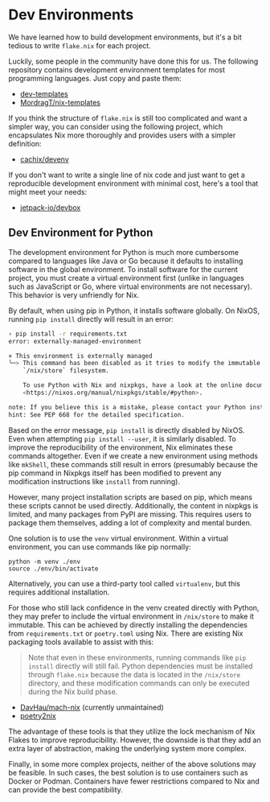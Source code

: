 # Dev Environments

We have learned how to build development environments, but it's a bit tedious to write `flake.nix` for each project.

Luckily, some people in the community have done this for us. The following repository contains development environment templates for most programming languages. Just copy and paste them:

- [dev-templates](https://github.com/the-nix-way/dev-templates)
- [MordragT/nix-templates](https://github.com/MordragT/nix-templates)

If you think the structure of `flake.nix` is still too complicated and want a simpler way, 
you can consider using the following project,
which encapsulates Nix more thoroughly and provides users with a simpler definition:

- [cachix/devenv](https://github.com/cachix/devenv)


If you don't want to write a single line of nix code and just want to get a reproducible development environment with minimal cost, 
here's a tool that might meet your needs:

- [jetpack-io/devbox](https://github.com/jetpack-io/devbox)

## Dev Environment for Python

The development environment for Python is much more cumbersome compared to languages like Java or Go because it defaults to installing software in the global environment. 
To install software for the current project, you must create a virtual environment first (unlike in languages such as JavaScript or Go,
where virtual environments are not necessary). This behavior is very unfriendly for Nix.

By default, when using pip in Python, it installs software globally. On NixOS, running `pip install` directly will result in an error:

```bash
› pip install -r requirements.txt
error: externally-managed-environment

× This environment is externally managed
╰─> This command has been disabled as it tries to modify the immutable
    `/nix/store` filesystem.

    To use Python with Nix and nixpkgs, have a look at the online documentation:
    <https://nixos.org/manual/nixpkgs/stable/#python>.

note: If you believe this is a mistake, please contact your Python installation or OS distribution provider. You can override this, at the risk of breaking your Python installation or OS, by passing --break-system-packages.
hint: See PEP 668 for the detailed specification.
```

Based on the error message, `pip install` is directly disabled by NixOS. Even when attempting `pip install --user`, it is similarly disabled. 
To improve the reproducibility of the environment, Nix eliminates these commands altogether. 
Even if we create a new environment using methods like `mkShell`, 
these commands still result in errors (presumably because the pip command in Nixpkgs itself has 
been modified to prevent any modification instructions like `install` from running).

However, many project installation scripts are based on pip, which means these scripts cannot be used directly.
Additionally, the content in nixpkgs is limited, and many packages from PyPI are missing.
This requires users to package them themselves, adding a lot of complexity and mental burden.

One solution is to use the `venv` virtual environment. Within a virtual environment, you can use commands like pip normally:

```shell
python -m venv ./env
source ./env/bin/activate
```

Alternatively, you can use a third-party tool called `virtualenv`, but this requires additional installation.

For those who still lack confidence in the venv created directly with Python, they may prefer to include the virtual environment in `/nix/store` to make it immutable.
This can be achieved by directly installing the dependencies from `requirements.txt` or `poetry.toml` using Nix.
There are existing Nix packaging tools available to assist with this:

> Note that even in these environments, running commands like `pip install` directly will still fail.
Python dependencies must be installed through `flake.nix` because the data is located in the `/nix/store` directory,
and these modification commands can only be executed during the Nix build phase.

- [DavHau/mach-nix](https://github.com/DavHau/mach-nix) (currently unmaintained)
- [poetry2nix](https://github.com/nix-community/poetry2nix)

The advantage of these tools is that they utilize the lock mechanism of Nix Flakes to improve reproducibility.
However, the downside is that they add an extra layer of abstraction, making the underlying system more complex.


Finally, in some more complex projects, neither of the above solutions may be feasible.
In such cases, the best solution is to use containers such as Docker or Podman. Containers have fewer restrictions compared to Nix and can provide the best compatibility.


